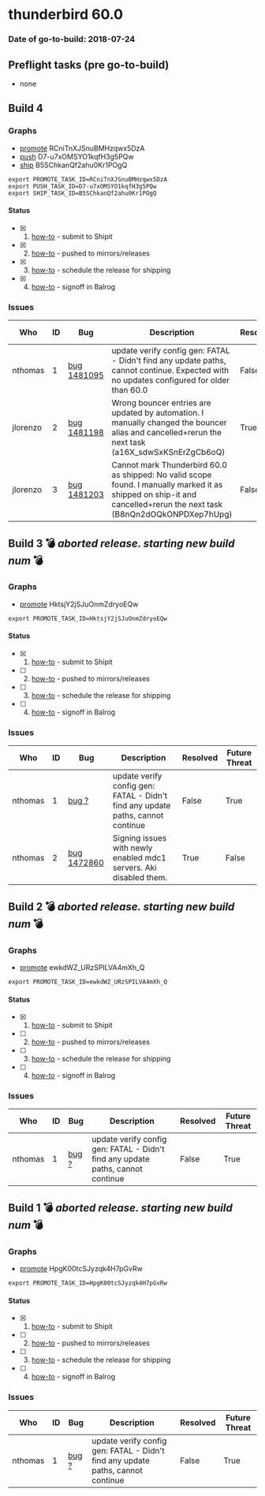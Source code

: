 # thunderbird 60.0

### Date of go-to-build: 2018-07-24

## Preflight tasks (pre go-to-build)
- none

## Build 4  

### Graphs
* [promote](https://tools.taskcluster.net/push-inspector/#/RCniTnXJSnuBMHzqwx5DzA) RCniTnXJSnuBMHzqwx5DzA
* [push](https://tools.taskcluster.net/push-inspector/#/D7-u7xOMSYO1kqfH3g5PQw) D7-u7xOMSYO1kqfH3g5PQw
* [ship](https://tools.taskcluster.net/push-inspector/#/B5SChkanQf2ahu0Kr1POgQ) B5SChkanQf2ahu0Kr1POgQ
```
export PROMOTE_TASK_ID=RCniTnXJSnuBMHzqwx5DzA
export PUSH_TASK_ID=D7-u7xOMSYO1kqfH3g5PQw
export SHIP_TASK_ID=B5SChkanQf2ahu0Kr1POgQ
```


#### Status
- [x] 1.  [how-to](https://wiki.mozilla.org/Release:Release_Automation_on_Mercurial:Starting_a_Release#Submit_to_Ship_It)  - submit to Shipit
- [x] 2.  [how-to](https://github.com/mozilla-releng/releasewarrior-2.0/blob/master/docs/release-promotion/desktop/howto.md#push-artifacts-to-releases-directory)  - pushed to mirrors/releases
- [x] 3.  [how-to](https://github.com/mozilla-releng/releasewarrior-2.0/blob/master/docs/release-promotion/desktop/howto.md#ship-the-release)  - schedule the release for shipping
- [x] 4.  [how-to](https://github.com/mozilla-releng/releasewarrior-2.0/blob/master/docs/release-promotion/desktop/howto.md#obtain-sign-offs-for-changes)  - signoff in Balrog

### Issues
| Who                 | ID               | Bug                                                                 | Description                | Resolved                | Future Threat                |
| ------------------- | ---------------- | ------------------------------------------------------------------- | -------------------------- | ----------------------- | ---------------------------- |
| nthomas  | 1 | [bug 1481095](https://bugzil.la/1481095)        | update verify config gen: FATAL - Didn't find any update paths, cannot continue. Expected with no updates configured for older than 60.0 | False | True |
| jlorenzo  | 2 | [bug 1481198](https://bugzil.la/1481198)        | Wrong bouncer entries are updated by automation. I manually changed the bouncer alias and cancelled+rerun the next task (a16X_sdwSxKSnErZgCb6oQ) | True | True |
| jlorenzo  | 3 | [bug 1481203](https://bugzil.la/1481203)        | Cannot mark Thunderbird 60.0 as shipped: No valid scope found. I manually marked it as shipped on ship-it and cancelled+rerun the next task (B8nQn2dOQkONPDXep7hUpg)  | False | True |

## Build 3  :bomb: _aborted release. starting new build num_ :bomb: 

### Graphs
* [promote](https://tools.taskcluster.net/push-inspector/#/HktsjY2jSJuOnmZdryoEQw) HktsjY2jSJuOnmZdryoEQw
```
export PROMOTE_TASK_ID=HktsjY2jSJuOnmZdryoEQw
```


#### Status
- [x] 1.  [how-to](https://wiki.mozilla.org/Release:Release_Automation_on_Mercurial:Starting_a_Release#Submit_to_Ship_It)  - submit to Shipit
- [ ] 2.  [how-to](https://github.com/mozilla-releng/releasewarrior-2.0/blob/master/docs/release-promotion/desktop/howto.md#push-artifacts-to-releases-directory)  - pushed to mirrors/releases
- [ ] 3.  [how-to](https://github.com/mozilla-releng/releasewarrior-2.0/blob/master/docs/release-promotion/desktop/howto.md#ship-the-release)  - schedule the release for shipping
- [ ] 4.  [how-to](https://github.com/mozilla-releng/releasewarrior-2.0/blob/master/docs/release-promotion/desktop/howto.md#obtain-sign-offs-for-changes)  - signoff in Balrog

### Issues
| Who                 | ID               | Bug                                                                 | Description                | Resolved                | Future Threat                |
| ------------------- | ---------------- | ------------------------------------------------------------------- | -------------------------- | ----------------------- | ---------------------------- |
| nthomas  | 1 | [bug ?](https://bugzil.la/?)        | update verify config gen: FATAL - Didn't find any update paths, cannot continue | False | True |
| nthomas  | 2 | [bug 1472860](https://bugzil.la/1472860)        | Signing issues with newly enabled mdc1 servers. Aki disabled them. | True | False |

## Build 2  :bomb: _aborted release. starting new build num_ :bomb: 

### Graphs
* [promote](https://tools.taskcluster.net/push-inspector/#/ewkdWZ_URzSPILVA4mXh_Q) ewkdWZ_URzSPILVA4mXh_Q
```
export PROMOTE_TASK_ID=ewkdWZ_URzSPILVA4mXh_Q
```


#### Status
- [x] 1.  [how-to](https://wiki.mozilla.org/Release:Release_Automation_on_Mercurial:Starting_a_Release#Submit_to_Ship_It)  - submit to Shipit
- [ ] 2.  [how-to](https://github.com/mozilla-releng/releasewarrior-2.0/blob/master/docs/release-promotion/desktop/howto.md#push-artifacts-to-releases-directory)  - pushed to mirrors/releases
- [ ] 3.  [how-to](https://github.com/mozilla-releng/releasewarrior-2.0/blob/master/docs/release-promotion/desktop/howto.md#ship-the-release)  - schedule the release for shipping
- [ ] 4.  [how-to](https://github.com/mozilla-releng/releasewarrior-2.0/blob/master/docs/release-promotion/desktop/howto.md#obtain-sign-offs-for-changes)  - signoff in Balrog

### Issues
| Who                 | ID               | Bug                                                                 | Description                | Resolved                | Future Threat                |
| ------------------- | ---------------- | ------------------------------------------------------------------- | -------------------------- | ----------------------- | ---------------------------- |
| nthomas  | 1 | [bug ?](https://bugzil.la/?)        | update verify config gen: FATAL - Didn't find any update paths, cannot continue | False | True |

## Build 1  :bomb: _aborted release. starting new build num_ :bomb: 

### Graphs
* [promote](https://tools.taskcluster.net/push-inspector/#/HpgK00tcSJyzqk4H7pGvRw) HpgK00tcSJyzqk4H7pGvRw
```
export PROMOTE_TASK_ID=HpgK00tcSJyzqk4H7pGvRw
```


#### Status
- [x] 1.  [how-to](https://wiki.mozilla.org/Release:Release_Automation_on_Mercurial:Starting_a_Release#Submit_to_Ship_It)  - submit to Shipit
- [ ] 2.  [how-to](https://github.com/mozilla-releng/releasewarrior-2.0/blob/master/docs/release-promotion/desktop/howto.md#push-artifacts-to-releases-directory)  - pushed to mirrors/releases
- [ ] 3.  [how-to](https://github.com/mozilla-releng/releasewarrior-2.0/blob/master/docs/release-promotion/desktop/howto.md#ship-the-release)  - schedule the release for shipping
- [ ] 4.  [how-to](https://github.com/mozilla-releng/releasewarrior-2.0/blob/master/docs/release-promotion/desktop/howto.md#obtain-sign-offs-for-changes)  - signoff in Balrog

### Issues
| Who                 | ID               | Bug                                                                 | Description                | Resolved                | Future Threat                |
| ------------------- | ---------------- | ------------------------------------------------------------------- | -------------------------- | ----------------------- | ---------------------------- |
| nthomas  | 1 | [bug ?](https://bugzil.la/?)        | update verify config gen: FATAL - Didn't find any update paths, cannot continue | False | True |

